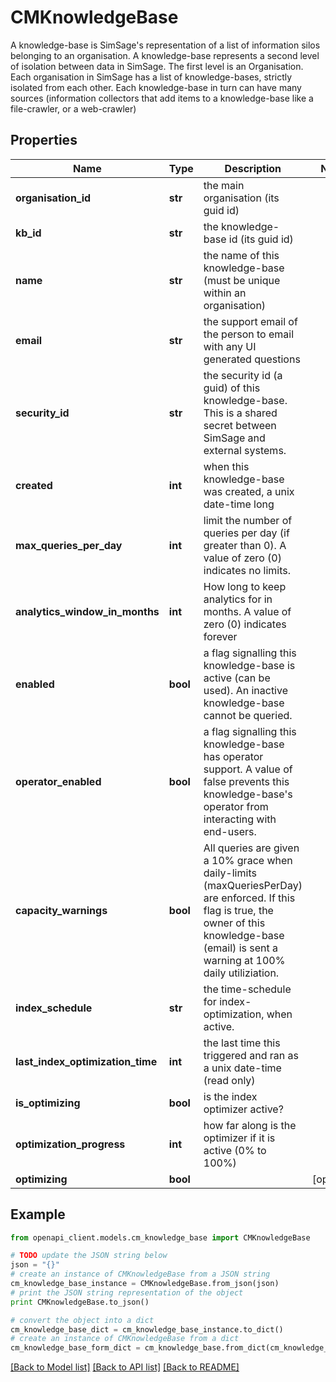 # CMKnowledgeBase

A knowledge-base is SimSage's representation of a list of information silos belonging to an organisation.  A knowledge-base represents a second level of isolation between data in SimSage.  The first level is an Organisation.  Each organisation in SimSage has a list of knowledge-bases, strictly isolated from each other.  Each knowledge-base in turn can have many sources (information collectors that add items to a knowledge-base like a file-crawler, or a web-crawler)

## Properties
Name | Type | Description | Notes
------------ | ------------- | ------------- | -------------
**organisation_id** | **str** | the main organisation (its guid id) | 
**kb_id** | **str** | the knowledge-base id (its guid id) | 
**name** | **str** | the name of this knowledge-base (must be unique within an organisation) | 
**email** | **str** | the support email of the person to email with any UI generated questions | 
**security_id** | **str** | the security id (a guid) of this knowledge-base.  This is a shared secret between SimSage and external systems. | 
**created** | **int** | when this knowledge-base was created, a unix date-time long | 
**max_queries_per_day** | **int** | limit the number of queries per day (if greater than 0).  A value of zero (0) indicates no limits. | 
**analytics_window_in_months** | **int** | How long to keep analytics for in months.  A value of zero (0) indicates forever | 
**enabled** | **bool** | a flag signalling this knowledge-base is active (can be used).  An inactive knowledge-base cannot be queried. | 
**operator_enabled** | **bool** | a flag signalling this knowledge-base has operator support.  A value of false prevents this knowledge-base&#39;s operator from interacting with end-users. | 
**capacity_warnings** | **bool** | All queries are given a 10% grace when daily-limits (maxQueriesPerDay) are enforced.  If this flag is true, the owner of this knowledge-base (email) is sent a warning at 100% daily utiliziation. | 
**index_schedule** | **str** | the time-schedule for index-optimization, when active. | 
**last_index_optimization_time** | **int** | the last time this triggered and ran as a unix date-time (read only) | 
**is_optimizing** | **bool** | is the index optimizer active? | 
**optimization_progress** | **int** | how far along is the optimizer if it is active (0% to 100%) | 
**optimizing** | **bool** |  | [optional] 

## Example

```python
from openapi_client.models.cm_knowledge_base import CMKnowledgeBase

# TODO update the JSON string below
json = "{}"
# create an instance of CMKnowledgeBase from a JSON string
cm_knowledge_base_instance = CMKnowledgeBase.from_json(json)
# print the JSON string representation of the object
print CMKnowledgeBase.to_json()

# convert the object into a dict
cm_knowledge_base_dict = cm_knowledge_base_instance.to_dict()
# create an instance of CMKnowledgeBase from a dict
cm_knowledge_base_form_dict = cm_knowledge_base.from_dict(cm_knowledge_base_dict)
```
[[Back to Model list]](../README.md#documentation-for-models) [[Back to API list]](../README.md#documentation-for-api-endpoints) [[Back to README]](../README.md)



